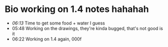  # Bio working on 1.4 notes hahahah
 - *06:13* Time to get some food + water I guess
 - 05:48 Working on the drawings, they're kinda bugged, that's not good is it
 - 06:22 Working on 1.4 again, 000f